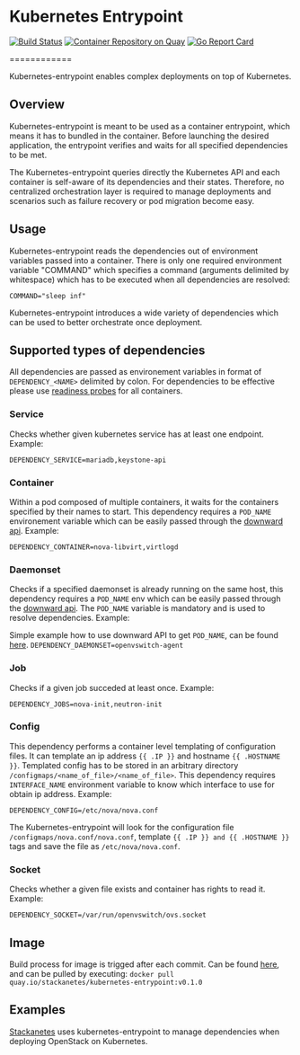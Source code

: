 # Kubernetes Entrypoint

[![Build Status](https://api.travis-ci.org/stackanetes/kubernetes-entrypoint.svg?branch=master "Build Status")](https://travis-ci.org/stackanetes/kubernetes-entrypoint)
[![Container Repository on Quay](https://quay.io/repository/stackanetes/kubernetes-entrypoint/status "Container Repository on Quay")](https://quay.io/repository/stackanetes/kubernetes-entrypoint)
[![Go Report Card](https://goreportcard.com/badge/stackanetes/kubernetes-entrypoint "Go Report Card")](https://goreportcard.com/report/stackanetes/kubernetes-entrypoint)


============

Kubernetes-entrypoint enables complex deployments on top of Kubernetes.

## Overview

Kubernetes-entrypoint is meant to be used as a container entrypoint, which means it has to bundled in the container. 
Before launching the desired application, the entrypoint verifies and waits for all specified dependencies to be met.

The Kubernetes-entrypoint queries directly the Kubernetes API and each container is self-aware of its dependencies and their states. 
Therefore, no centralized orchestration layer is required to manage deployments and scenarios such as failure recovery or pod migration become easy.

## Usage

Kubernetes-entrypoint reads the dependencies out of environment variables passed into a container.
There is only one required environment variable "COMMAND" which specifies a command (arguments delimited by whitespace) which has to be executed when all dependencies are resolved:

`COMMAND="sleep inf"`

Kubernetes-entrypoint introduces a wide variety of dependencies which can be used to better orchestrate once deployment.

## Supported types of dependencies

All dependencies are passed as environement variables in format of `DEPENDENCY_<NAME>` delimited by colon. For dependencies to be effective please use [readiness probes](http://kubernetes.io/docs/user-guide/production-pods/#liveness-and-readiness-probes-aka-health-checks) for all containers.

### Service
Checks whether given kubernetes service has at least one endpoint.
Example:

`DEPENDENCY_SERVICE=mariadb,keystone-api`

### Container
Within a pod composed of multiple containers, it waits for the containers specified by their names to start.
This dependency requires a `POD_NAME` environement variable which can be easily passed through the [downward api](http://kubernetes.io/docs/user-guide/downward-api/).
Example:

`DEPENDENCY_CONTAINER=nova-libvirt,virtlogd`

### Daemonset
Checks if a specified daemonset is already running on the same host, this dependency requires a `POD_NAME`
env which can be easily passed through the [downward api](http://kubernetes.io/docs/user-guide/downward-api/).
The `POD_NAME` variable is mandatory and is used to resolve dependencies.
Example:

Simple example how to use downward API to get `POD_NAME`, can be found [here](https://raw.githubusercontent.com/kubernetes/kubernetes.github.io/master/docs/user-guide/downward-api/dapi-pod.yaml).
`DEPENDENCY_DAEMONSET=openvswitch-agent`

### Job
Checks if a given job succeded at least once.
Example:

`DEPENDENCY_JOBS=nova-init,neutron-init`

### Config
This dependency performs a container level templating of configuration files. It can template an ip address `{{ .IP }}` and hostname `{{ .HOSTNAME }}`. 
Templated config has to be stored in an arbitrary directory `/configmaps/<name_of_file>/<name_of_file>`.
This dependency requires `INTERFACE_NAME` environment variable to know which interface to use for obtain ip address. 
Example:

`DEPENDENCY_CONFIG=/etc/nova/nova.conf`

The Kubernetes-entrypoint will look for the configuration file `/configmaps/nova.conf/nova.conf`, template 
`{{ .IP }} and {{ .HOSTNAME }}` tags and save the file as `/etc/nova/nova.conf`.

### Socket
Checks whether a given file exists and container has rights to read it.
Example:

`DEPENDENCY_SOCKET=/var/run/openvswitch/ovs.socket`

## Image

Build process for image is trigged after each commit.
Can be found [here](https://quay.io/repository/stackanetes/kubernetes-entrypoint?tab=tags), and can be pulled by executing:
`docker pull quay.io/stackanetes/kubernetes-entrypoint:v0.1.0`

## Examples

[Stackanetes](http://github.com/stackanetes/stackanetes) uses kubernetes-entrypoint to manage dependencies when deploying OpenStack on Kubernetes.
